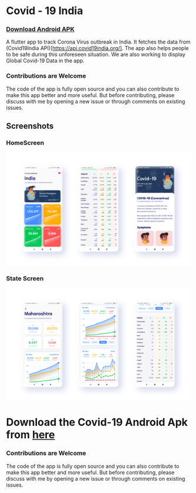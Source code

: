 # Covid - 19 India

### [Download Android APK](https://firebasestorage.googleapis.com/v0/b/covid-19-india-flutter.appspot.com/o/apks%2Fcovid19_crazybytes_1_0.apk?alt=media&token=e5a44074-a72d-4f5a-97ec-df49902508fe)

 A flutter app to track Corona Virus outbreak in India. It fetches the data from (Covid19India API)[https://api.covid19india.org/]. The app also helps people to be safe during this unforeseen situation. We are also working to display Global Covid-19 Data in the app. 

 ### Contributions are Welcome
The code of the app is fully open source and you can also contribute to make this app better and more useful. But before contributing, please discuss with me by opening a new issue or through comments on existing issues.


## Screenshots

### HomeScreen
![HomeScreen1](images/scrshot_2.png)

### State Screen
![HomeScreen1](images/scrshot_1.png)


# Download the Covid-19 Android Apk from [here](https://firebasestorage.googleapis.com/v0/b/covid-19-india-flutter.appspot.com/o/apks%2Fcovid19_crazybytes_1_0.apk?alt=media&token=e5a44074-a72d-4f5a-97ec-df49902508fe)

### Contributions are Welcome
The code of the app is fully open source and you can also contribute to make this app better and more useful. But before contributing, please discuss with me by opening a new issue or through comments on existing issues.

